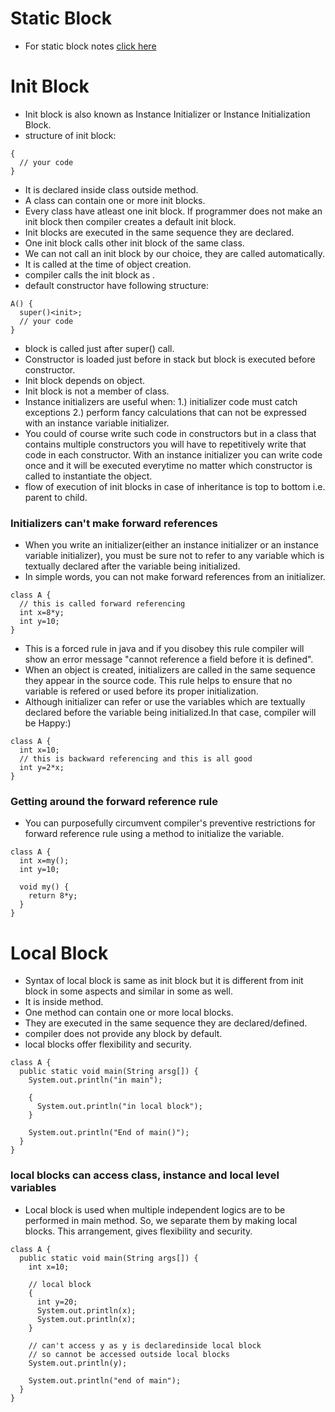# Static Block
* For static block notes [click here](https://github.com/mittulmandhan/java-interview-prep/tree/master/10%20static)

# Init Block
* Init block is also known as Instance Initializer or Instance Initialization Block.
* structure of init block:
````
{
  // your code
}
````
* It is declared inside class outside method.
* A class can contain one or more init blocks.
* Every class have atleast one init block. If programmer does not make an init block then compiler creates a default init block.
* Init blocks are executed in the same sequence they are declared.
* One init block calls other init block of the same class.
* We can not call an init block by our choice, they are called automatically.
* It is called at the time of object creation.
* compiler calls the init block as <init>.
* default constructor have following structure:
````
A() {
  super()<init>;
  // your code
}
````
* <init> block is called just after super() call.
* Constructor is loaded just before <init> in stack but <init> block is executed before constructor.
* Init block depends on object.
* Init block is not a member of class.
* Instance initializers are useful when:
  1.) initializer code must catch exceptions
  2.) perform fancy calculations that can not be expressed with an instance variable initializer.
* You could of course write such code in constructors but in a class that contains multiple constructors you will have to repetitively write that code in each constructor. With an instance initializer you can write code once and it will be executed everytime no matter which constructor is called to instantiate the object.
* flow of execution of init blocks in case of inheritance is top to bottom i.e. parent to child.
### Initializers can't make forward references
* When you write an initializer(either an instance initializer or an instance variable initializer), you must be sure not to refer to any variable which is textually declared after the variable being initialized.
* In simple words, you can not make forward references from an initializer.
````
class A {
  // this is called forward referencing
  int x=8*y;
  int y=10;
}
````
* This is a forced rule in java and if you disobey this rule compiler will show an error message "cannot reference a field before it is defined".
* When an object is created, initializers are called in the same sequence they appear in the source code. This rule helps to ensure that no variable is refered or used before its proper initialization.
* Although initializer can refer or use the variables which are textually declared before the variable being initialized.In that case, compiler will be Happy:)
````
class A {
  int x=10;
  // this is backward referencing and this is all good
  int y=2*x;
}
````
### Getting around the forward reference rule
* You can purposefully circumvent compiler's preventive restrictions for forward reference rule using a method to initialize the variable.
````
class A {
  int x=my();
  int y=10;
  
  void my() {
    return 8*y;
  }
}
````

# Local Block
* Syntax of local block is same as init block but it is different from init block in some aspects and similar in some as well.
* It is inside method.
* One method can contain one or more local blocks.
* They are executed in the same sequence they are declared/defined.
* compiler does not provide any block by default.
* local blocks offer flexibility and security.
````
class A {
  public static void main(String arsg[]) {
    System.out.println("in main");
    
    {
      System.out.println("in local block");
    }
    
    System.out.println("End of main()");
  }
}
````
### local blocks can access class, instance and local level variables
* Local block is used when multiple independent logics are to be performed in main method. So, we separate them by making local blocks. This arrangement, gives flexibility and security.
````
class A {
  public static void main(String args[]) {
    int x=10;
    
    // local block
    {
      int y=20;
      System.out.println(x);
      System.out.println(x);
    }
    
    // can't access y as y is declaredinside local block
    // so cannot be accessed outside local blocks
    System.out.println(y);
    
    System.out.println("end of main");
  }
}
````  
